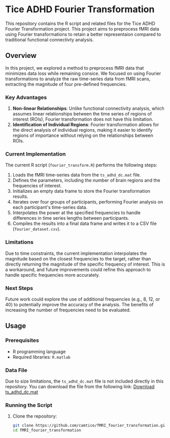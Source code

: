 # Tice ADHD Fourier Transformation

This repository contains the R script and related files for the Tice ADHD Fourier Transformation project. This project aims to preprocess fMRI data using Fourier transformations to retain a better representaion compared to traditional functional connectivty analysis.

## Overview

In this project, we explored a method to preprocess fMRI data that minimizes data loss while remaining consice. We focused on using Fourier transformations to analyze the raw time-series data from fMRI scans, extracting the magnitude of four pre-defined frequencies.

### Key Advantages

1. **Non-linear Relationships**: Unlike functional connectivity analysis, which assumes linear relationships between the time series of regions of interest (ROIs), Fourier transformation does not have this limitation.
2. **Identification of Individual Regions**: Fourier transformation allows for the direct analysis of individual regions, making it easier to identify regions of importance without relying on the relationships between ROIs.

### Current Implementation

The current R script (`fourier_transform.R`) performs the following steps:

1. Loads the fMRI time-series data from the `ts_adhd_dc.mat` file.
2. Defines the parameters, including the number of brain regions and the frequencies of interest.
3. Initializes an empty data frame to store the Fourier transformation results.
4. Iterates over four groups of participants, performing Fourier analysis on each participant's time-series data.
5. Interpolates the power at the specified frequencies to handle differences in time series lengths between participants.
6. Compiles the results into a final data frame and writes it to a CSV file (`fourier_dataset.csv`).

### Limitations

Due to time constraints, the current implementation interpolates the magnitude based on the closest frequencies to the target, rather than directly returning the magnitude of the specific frequency of interest. This is a workaround, and future improvements could refine this approach to handle specific frequencies more accurately.

### Next Steps

Future work could explore the use of additional frequencies (e.g., 8, 12, or 40) to potentially improve the accuracy of the analysis. The benefits of increasing the number of frequencies need to be evaluated.

## Usage

### Prerequisites

- R programming language
- Required libraries: `R.matlab`

### Data File

Due to size limitations, the `ts_adhd_dc.mat` file is not included directly in this repository. You can download the file from the following link: [Download ts_adhd_dc.mat](https://auburn.box.com/s/dhxvtbvqo1zphmfur71gxv6ad30nd1o7)


### Running the Script

1. Clone the repository:

   ```sh
   git clone https://github.com/camtice/fMRI_fourier_transformation.git
   cd fMRI_fourier_transformation
